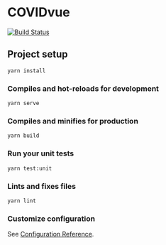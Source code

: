 # COVIDvue

[![Build Status](https://travis-ci.com/aabanaag/covid-vue.svg?branch=develop)](https://travis-ci.com/aabanaag/covid-vue)

## Project setup
```
yarn install
```

### Compiles and hot-reloads for development
```
yarn serve
```

### Compiles and minifies for production
```
yarn build
```

### Run your unit tests
```
yarn test:unit
```

### Lints and fixes files
```
yarn lint
```

### Customize configuration
See [Configuration Reference](https://cli.vuejs.org/config/).
